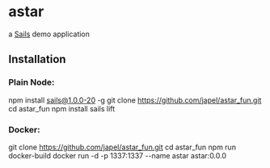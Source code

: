 # astar

a [Sails](http://sailsjs.com) demo application

## Installation

### Plain Node:

npm install sails@1.0.0-20 -g
git clone https://github.com/japel/astar_fun.git
cd astar_fun
npm install
sails lift

### Docker:

git clone https://github.com/japel/astar_fun.git
cd astar_fun
npm run docker-build
docker run -d -p 1337:1337 --name astar astar:0.0.0